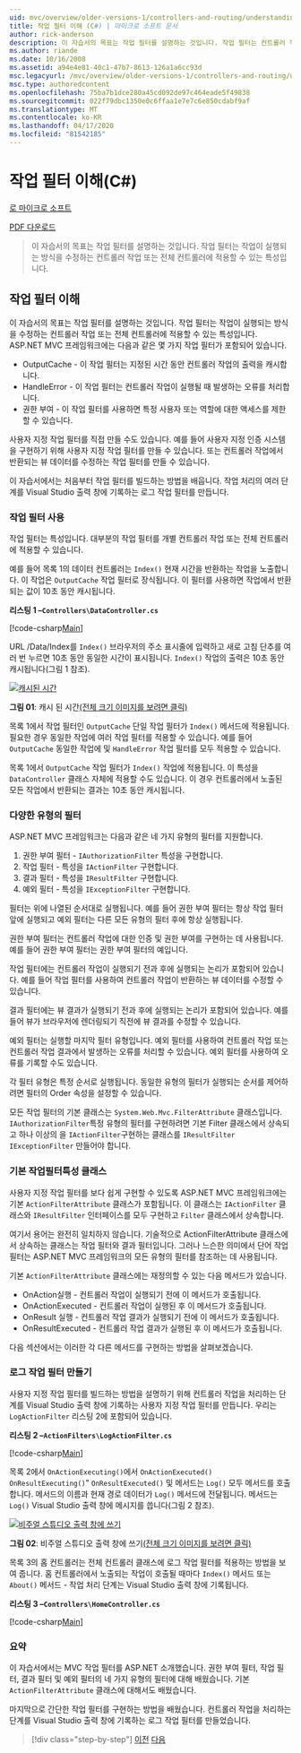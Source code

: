 ```yaml
---
uid: mvc/overview/older-versions-1/controllers-and-routing/understanding-action-filters-cs
title: 작업 필터 이해 (C#) | 마이크로 소프트 문서
author: rick-anderson
description: 이 자습서의 목표는 작업 필터를 설명하는 것입니다. 작업 필터는 컨트롤러 작업 또는 전체 컨트롤러에 적용할 수 있는 특성입니다.
ms.author: riande
ms.date: 10/16/2008
ms.assetid: a94e4e81-40c1-47b7-8613-126a1a6cc93d
msc.legacyurl: /mvc/overview/older-versions-1/controllers-and-routing/understanding-action-filters-cs
msc.type: authoredcontent
ms.openlocfilehash: 75ba7b1dce280a45cd092de97c464eade5f49838
ms.sourcegitcommit: 022f79dbc1350e0c6ffaa1e7e7c6e850cdabf9af
ms.translationtype: MT
ms.contentlocale: ko-KR
ms.lasthandoff: 04/17/2020
ms.locfileid: "81542185"
---
```

# <a name="understanding-action-filters-c"></a>작업 필터 이해(C#)

[로 마이크로 소프트](https://github.com/microsoft)

[PDF 다운로드](https://download.microsoft.com/download/e/f/3/ef3f2ff6-7424-48f7-bdaa-180ef64c3490/ASPNET_MVC_Tutorial_14_CS.pdf)

> 이 자습서의 목표는 작업 필터를 설명하는 것입니다. 작업 필터는 작업이 실행되는 방식을 수정하는 컨트롤러 작업 또는 전체 컨트롤러에 적용할 수 있는 특성입니다.

## <a name="understanding-action-filters"></a>작업 필터 이해

이 자습서의 목표는 작업 필터를 설명하는 것입니다. 작업 필터는 작업이 실행되는 방식을 수정하는 컨트롤러 작업 또는 전체 컨트롤러에 적용할 수 있는 특성입니다. ASP.NET MVC 프레임워크에는 다음과 같은 몇 가지 작업 필터가 포함되어 있습니다.

- OutputCache - 이 작업 필터는 지정된 시간 동안 컨트롤러 작업의 출력을 캐시합니다.
- HandleError - 이 작업 필터는 컨트롤러 작업이 실행될 때 발생하는 오류를 처리합니다.
- 권한 부여 - 이 작업 필터를 사용하면 특정 사용자 또는 역할에 대한 액세스를 제한할 수 있습니다.

사용자 지정 작업 필터를 직접 만들 수도 있습니다. 예를 들어 사용자 지정 인증 시스템을 구현하기 위해 사용자 지정 작업 필터를 만들 수 있습니다. 또는 컨트롤러 작업에서 반환되는 뷰 데이터를 수정하는 작업 필터를 만들 수 있습니다.

이 자습서에서는 처음부터 작업 필터를 빌드하는 방법을 배웁니다. 작업 처리의 여러 단계를 Visual Studio 출력 창에 기록하는 로그 작업 필터를 만듭니다.

### <a name="using-an-action-filter"></a>작업 필터 사용

작업 필터는 특성입니다. 대부분의 작업 필터를 개별 컨트롤러 작업 또는 전체 컨트롤러에 적용할 수 있습니다.

예를 들어 목록 1의 데이터 컨트롤러는 `Index()` 현재 시간을 반환하는 작업을 노출합니다. 이 작업은 `OutputCache` 작업 필터로 장식됩니다. 이 필터를 사용하면 작업에서 반환되는 값이 10초 동안 캐시됩니다.

**리스팅 1 –`Controllers\DataController.cs`**

[!code-csharp[Main](understanding-action-filters-cs/samples/sample1.cs)]

URL /Data/Index를 `Index()` 브라우저의 주소 표시줄에 입력하고 새로 고침 단추를 여러 번 누르면 10초 동안 동일한 시간이 표시됩니다. `Index()` 작업의 출력은 10초 동안 캐시됩니다(그림 1 참조).

[![캐시된 시간](understanding-action-filters-cs/_static/image2.png)](understanding-action-filters-cs/_static/image1.png)

**그림 01**: 캐시 된 시간[(전체 크기 이미지를 보려면 클릭)](understanding-action-filters-cs/_static/image3.png)

목록 1에서 작업 필터인 `OutputCache` 단일 작업 필터가 `Index()` 메서드에 적용됩니다. 필요한 경우 동일한 작업에 여러 작업 필터를 적용할 수 있습니다. 예를 들어 `OutputCache` 동일한 작업에 및 `HandleError` 작업 필터를 모두 적용할 수 있습니다.

목록 1에서 `OutputCache` 작업 필터가 `Index()` 작업에 적용됩니다. 이 특성을 `DataController` 클래스 자체에 적용할 수도 있습니다. 이 경우 컨트롤러에서 노출된 모든 작업에서 반환되는 결과는 10초 동안 캐시됩니다.

### <a name="the-different-types-of-filters"></a>다양한 유형의 필터

ASP.NET MVC 프레임워크는 다음과 같은 네 가지 유형의 필터를 지원합니다.

1. 권한 부여 필터 - `IAuthorizationFilter` 특성을 구현합니다.
2. 작업 필터 - 특성을 `IActionFilter` 구현합니다.
3. 결과 필터 - 특성을 `IResultFilter` 구현합니다.
4. 예외 필터 - 특성을 `IExceptionFilter` 구현합니다.

필터는 위에 나열된 순서대로 실행됩니다. 예를 들어 권한 부여 필터는 항상 작업 필터 앞에 실행되고 예외 필터는 다른 모든 유형의 필터 후에 항상 실행됩니다.

권한 부여 필터는 컨트롤러 작업에 대한 인증 및 권한 부여를 구현하는 데 사용됩니다. 예를 들어 권한 부여 필터는 권한 부여 필터의 예입니다.

작업 필터에는 컨트롤러 작업이 실행되기 전과 후에 실행되는 논리가 포함되어 있습니다. 예를 들어 작업 필터를 사용하여 컨트롤러 작업이 반환하는 뷰 데이터를 수정할 수 있습니다.

결과 필터에는 뷰 결과가 실행되기 전과 후에 실행되는 논리가 포함되어 있습니다. 예를 들어 뷰가 브라우저에 렌더링되기 직전에 뷰 결과를 수정할 수 있습니다.

예외 필터는 실행할 마지막 필터 유형입니다. 예외 필터를 사용하여 컨트롤러 작업 또는 컨트롤러 작업 결과에서 발생하는 오류를 처리할 수 있습니다. 예외 필터를 사용하여 오류를 기록할 수도 있습니다.

각 필터 유형은 특정 순서로 실행됩니다. 동일한 유형의 필터가 실행되는 순서를 제어하려면 필터의 Order 속성을 설정할 수 있습니다.

모든 작업 필터의 기본 클래스는 `System.Web.Mvc.FilterAttribute` 클래스입니다. `IAuthorizationFilter`특정 유형의 필터를 구현하려면 기본 Filter 클래스에서 상속되고 하나 이상의 을 `IActionFilter`구현하는 클래스를 `IResultFilter` `IExceptionFilter` 만들어야 합니다.

### <a name="the-base-actionfilterattribute-class"></a>기본 작업필터특성 클래스

사용자 지정 작업 필터를 보다 쉽게 구현할 수 있도록 ASP.NET MVC 프레임워크에는 기본 `ActionFilterAttribute` 클래스가 포함됩니다. 이 클래스는 `IActionFilter` 클래스와 `IResultFilter` 인터페이스를 모두 구현하고 `Filter` 클래스에서 상속합니다.

여기서 용어는 완전히 일치하지 않습니다. 기술적으로 ActionFilterAttribute 클래스에서 상속하는 클래스는 작업 필터와 결과 필터입니다. 그러나 느슨한 의미에서 단어 작업 필터는 ASP.NET MVC 프레임워크의 모든 유형의 필터를 참조하는 데 사용됩니다.

기본 `ActionFilterAttribute` 클래스에는 재정의할 수 있는 다음 메서드가 있습니다.

- OnAction실행 - 컨트롤러 작업이 실행되기 전에 이 메서드가 호출됩니다.
- OnActionExecuted - 컨트롤러 작업이 실행된 후 이 메서드가 호출됩니다.
- OnResult 실행 - 컨트롤러 작업 결과가 실행되기 전에 이 메서드가 호출됩니다.
- OnResultExecuted - 컨트롤러 작업 결과가 실행된 후 이 메서드가 호출됩니다.

다음 섹션에서는 이러한 각 다른 메서드를 구현하는 방법을 살펴보겠습니다.

### <a name="creating-a-log-action-filter"></a>로그 작업 필터 만들기

사용자 지정 작업 필터를 빌드하는 방법을 설명하기 위해 컨트롤러 작업을 처리하는 단계를 Visual Studio 출력 창에 기록하는 사용자 지정 작업 필터를 만듭니다. 우리는 `LogActionFilter` 리스팅 2에 포함되어 있습니다.

**리스팅 2 –`ActionFilters\LogActionFilter.cs`**

[!code-csharp[Main](understanding-action-filters-cs/samples/sample2.cs)]

목록 2에서 `OnActionExecuting()`에서 `OnActionExecuted()` `OnResultExecuting()`" `OnResultExecuted()` 및 메서드는 `Log()` 모두 메서드를 호출합니다. 메서드의 이름과 현재 경로 데이터가 `Log()` 메서드에 전달됩니다. 메서드는 `Log()` Visual Studio 출력 창에 메시지를 씁니다(그림 2 참조).

[![비주얼 스튜디오 출력 창에 쓰기](understanding-action-filters-cs/_static/image5.png)](understanding-action-filters-cs/_static/image4.png)

**그림 02**: 비주얼 스튜디오 출력 창에 쓰기[(전체 크기 이미지를 보려면 클릭)](understanding-action-filters-cs/_static/image6.png)

목록 3의 홈 컨트롤러는 전체 컨트롤러 클래스에 로그 작업 필터를 적용하는 방법을 보여 줍니다. 홈 컨트롤러에서 노출되는 작업이 호출될 때마다 `Index()` 메서드 또는 `About()` 메서드 - 작업 처리 단계는 Visual Studio 출력 창에 기록됩니다.

**리스팅 3 –`Controllers\HomeController.cs`**

[!code-csharp[Main](understanding-action-filters-cs/samples/sample3.cs)]

### <a name="summary"></a>요약

이 자습서에서는 MVC 작업 필터를 ASP.NET 소개했습니다. 권한 부여 필터, 작업 필터, 결과 필터 및 예외 필터의 네 가지 유형의 필터에 대해 배웠습니다. 기본 `ActionFilterAttribute` 클래스에 대해서도 배웠습니다.

마지막으로 간단한 작업 필터를 구현하는 방법을 배웠습니다. 컨트롤러 작업을 처리하는 단계를 Visual Studio 출력 창에 기록하는 로그 작업 필터를 만들었습니다.

> [!div class="step-by-step"]
> [이전](asp-net-mvc-routing-overview-cs.md)
> [다음](improving-performance-with-output-caching-cs.md)
